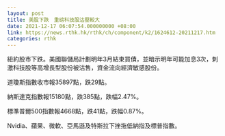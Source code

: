 ```yaml
---
layout: post
title: 美股下跌　重磅科技股沽壓較大
date: 2021-12-17 06:07:54.000000000 +08:00
link: https://news.rthk.hk/rthk/ch/component/k2/1624612-20211217.htm
categories: rthk
---
```


紐約股市下跌。美國聯儲局計劃明年3月結束買債，並暗示明年可能加息3次，刺激科技股等高增長型股份被沽售，資金流向經濟敏感股份。

道瓊斯指數收市報35897點，跌29點。

納斯達克指數報15180點，跌385點，跌幅2.47%。

標準普爾500指數報4668點，跌41點，跌幅0.87%。

Nvidia、蘋果、微軟、亞馬遜及特斯拉下挫拖低納指及標普指數。
